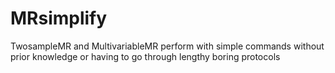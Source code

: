 # MRsimplify
TwosampleMR and MultivariableMR perform with simple commands without prior knowledge or having to go through lengthy boring protocols

